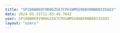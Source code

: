 ```yaml
---
title: "SP108W069Y9R0GZS67CPH1WM5G96BX0NB60335GQ3"
date: 2024-05-31T11:03:49.764Z
user: SP108W069Y9R0GZS67CPH1WM5G96BX0NB60335GQ3
layout: "users"
---
```

    